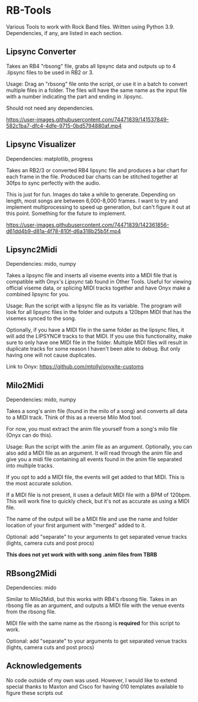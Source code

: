 # RB-Tools
Various Tools to work with Rock Band files. Written using Python 3.9. Dependencies, if any, are listed in each section.


## Lipsync Converter

Takes an RB4 "rbsong" file, grabs all lipsync data and outputs up to 4 .lipsync files to be used in RB2 or 3.

Usage: Drag an "rbsong" file onto the script, or use it in a batch to convert multiple files in a folder. The files will have the same name as the input file with a number indicating the part and ending in .lipsync.

Should not need any dependencies.

https://user-images.githubusercontent.com/74471839/141537849-582c1ba7-dfc4-4dfe-9715-0bd5794880af.mp4

## Lipsync Visualizer

Dependencies: matplotlib, progress

Takes an RB2/3 or converted RB4 lipsync file and produces a bar chart for each frame in the file. Produced bar charts can be stitched together at 30fps to sync perfectly with the audio.

This is just for fun. Images do take a while to generate. Depending on length, most songs are between 6,000-8,000 frames. I want to try and implement multiprocessing to speed up generation, but can't figure it out at this point. Something for the future to implement.

https://user-images.githubusercontent.com/74471839/142361856-d61dd4b9-d81a-4f78-810f-d6a318b25b5f.mp4

## Lipsync2Midi

Dependencies: mido, numpy

Takes a lipsync file and inserts all viseme events into a MIDI file that is compatible with Onyx's *Lipsync* tab found in Other Tools. Useful for viewing official viseme data, or splicing MIDI tracks together and have Onyx make a combined lipsync for you.

Usage: Run the script with a lipsync file as its variable. The program will look for all lipsync files in the folder and outputs a 120bpm MIDI that has the visemes synced to the song.

Optionally, if you have a MIDI file in the same folder as the lipsync files, it will add the LIPSYNC# tracks to that MIDI. If you use this functionality, make sure to only have one MIDI file in the folder. Multiple MIDI files will result in duplicate tracks for some reason I haven't been able to debug. But only having one will not cause duplicates.

Link to Onyx: https://github.com/mtolly/onyxite-customs

## Milo2Midi

Dependencies: mido, numpy

Takes a song's anim file (found in the milo of a song) and converts all data to a MIDI track. Think of this as a reverse Milo Mod tool.

For now, you must extract the anim file yourself from a song's milo file (Onyx can do this).

Usage: Run the script with the .anim file as an argument. Optionally, you can also add a MIDI file as an argument. It will read through the anim file and give you a midi file containing all events found in the anim file separated into multiple tracks.

If you opt to add a MIDI file, the events will get added to that MIDI. This is the most accurate solution.

If a MIDI file is not present, it uses a default MIDI file with a BPM of 120bpm. This will work fine to quickly check, but it's not as accurate as using a MIDI file.

The name of the output will be a MIDI file and use the name and folder location of your first argument with "merged" added to it.

Optional: add "separate" to your arguments to get separated venue tracks (lights, camera cuts and post procs)

**This does not yet work with with song .anim files from TBRB**

## RBsong2Midi

Dependencies: mido

Similar to Milo2Midi, but this works with RB4's rbsong file. Takes in an rbsong file as an argument, and outputs a MIDI file with the venue events from the rbsong file.

MIDI file with the same name as the rbsong is **required** for this script to work.

Optional: add "separate" to your arguments to get separated venue tracks (lights, camera cuts and post procs)

## Acknowledgements

No code outside of my own was used. However, I would like to extend special thanks to Maxton and Cisco for having 010 templates available to figure these scripts out
